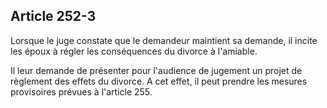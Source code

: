 Article 252-3
----
Lorsque le juge constate que le demandeur maintient sa demande, il incite les
époux à régler les conséquences du divorce à l'amiable.

Il leur demande de présenter pour l'audience de jugement un projet de règlement
des effets du divorce. A cet effet, il peut prendre les mesures provisoires
prévues à l'article 255.
